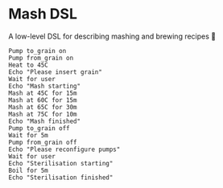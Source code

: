 # Mash DSL
A low-level DSL for describing mashing and brewing recipes 🍺

```
Pump to_grain on
Pump from_grain on
Heat to 45C
Echo "Please insert grain"
Wait for user
Echo "Mash starting"
Mash at 45C for 15m
Mash at 60C for 15m
Mash at 65C for 30m
Mash at 75C for 10m
Echo "Mash finished"
Pump to_grain off
Wait for 5m
Pump from_grain off
Echo "Please reconfigure pumps"
Wait for user
Echo "Sterilisation starting"
Boil for 5m
Echo "Sterilisation finished"
```
